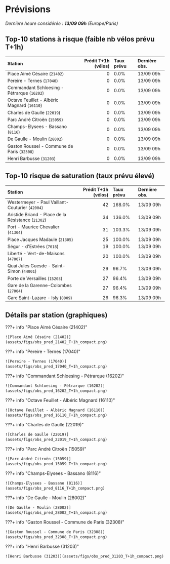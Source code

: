 # Prévisions

*Dernière heure considérée : **13/09 09h** (Europe/Paris)*

## Top-10 stations à risque (faible nb vélos prévu T+1h)

| Station                                     |   Prédit T+1h (vélos) | Taux prévu   | Dernière obs.   |
|:--------------------------------------------|----------------------:|:-------------|:----------------|
| Place Aimé Césaire (`21402`)                |                     0 | 0.0%         | 13/09 09h       |
| Pereire - Ternes (`17040`)                  |                     0 | 0.0%         | 13/09 09h       |
| Commandant Schloesing - Pétrarque (`16202`) |                     0 | 0.0%         | 13/09 09h       |
| Octave Feuillet - Albéric Magnard (`16110`) |                     0 | 0.0%         | 13/09 09h       |
| Charles de Gaulle (`22019`)                 |                     0 | 0.0%         | 13/09 09h       |
| Parc André Citroën (`15059`)                |                     0 | 0.0%         | 13/09 09h       |
| Champs-Elysees - Bassano (`8116`)           |                     0 | 0.0%         | 13/09 09h       |
| De Gaulle - Moulin (`28002`)                |                     0 | 0.0%         | 13/09 09h       |
| Gaston Roussel - Commune de Paris (`32308`) |                     0 | 0.0%         | 13/09 09h       |
| Henri Barbusse (`31203`)                    |                     0 | 0.0%         | 13/09 09h       |

## Top-10 risque de saturation (taux prévu élevé)

| Station                                            |   Prédit T+1h (vélos) | Taux prévu   | Dernière obs.   |
|:---------------------------------------------------|----------------------:|:-------------|:----------------|
| Westermeyer - Paul Vaillant-Couturier (`42004`)    |                    42 | 168.0%       | 13/09 09h       |
| Aristide Briand - Place de la Résistance (`21302`) |                    34 | 136.0%       | 13/09 09h       |
| Port - Maurice Chevalier (`41304`)                 |                    31 | 103.3%       | 13/09 09h       |
| Place Jacques Madaule (`21305`)                    |                    25 | 100.0%       | 13/09 09h       |
| Ségur - d'Estrées (`7018`)                         |                    19 | 100.0%       | 13/09 09h       |
| Liberté - Vert-de-Maisons (`47007`)                |                    20 | 100.0%       | 13/09 09h       |
| Quai Jules Guesde - Saint-Simon (`44001`)          |                    29 | 96.7%        | 13/09 09h       |
| Porte de Versailles (`15203`)                      |                    27 | 96.4%        | 13/09 09h       |
| Gare de la Garenne-Colombes (`27004`)              |                    27 | 96.4%        | 13/09 09h       |
| Gare Saint-Lazare - Isly (`8009`)                  |                    26 | 96.3%        | 13/09 09h       |

## Détails par station (graphiques)

???+ info "Place Aimé Césaire (21402)"

    ![Place Aimé Césaire (21402)](assets/figs/obs_pred_21402_T+1h_compact.png)

???+ info "Pereire - Ternes (17040)"

    ![Pereire - Ternes (17040)](assets/figs/obs_pred_17040_T+1h_compact.png)

???+ info "Commandant Schloesing - Pétrarque (16202)"

    ![Commandant Schloesing - Pétrarque (16202)](assets/figs/obs_pred_16202_T+1h_compact.png)

???+ info "Octave Feuillet - Albéric Magnard (16110)"

    ![Octave Feuillet - Albéric Magnard (16110)](assets/figs/obs_pred_16110_T+1h_compact.png)

???+ info "Charles de Gaulle (22019)"

    ![Charles de Gaulle (22019)](assets/figs/obs_pred_22019_T+1h_compact.png)

???+ info "Parc André Citroën (15059)"

    ![Parc André Citroën (15059)](assets/figs/obs_pred_15059_T+1h_compact.png)

???+ info "Champs-Elysees - Bassano (8116)"

    ![Champs-Elysees - Bassano (8116)](assets/figs/obs_pred_8116_T+1h_compact.png)

???+ info "De Gaulle - Moulin (28002)"

    ![De Gaulle - Moulin (28002)](assets/figs/obs_pred_28002_T+1h_compact.png)

???+ info "Gaston Roussel - Commune de Paris (32308)"

    ![Gaston Roussel - Commune de Paris (32308)](assets/figs/obs_pred_32308_T+1h_compact.png)

???+ info "Henri Barbusse (31203)"

    ![Henri Barbusse (31203)](assets/figs/obs_pred_31203_T+1h_compact.png)

